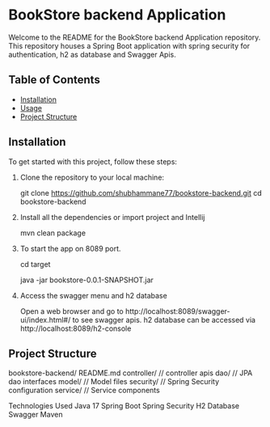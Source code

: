# BookStore backend Application

Welcome to the README for the BookStore backend Application repository. This repository houses a Spring Boot application with spring security for authentication, h2 as database and Swagger Apis.

## Table of Contents

- [Installation](#installation)
- [Usage](#usage)
- [Project Structure](#project-structure)

## Installation

To get started with this project, follow these steps:

1. Clone the repository to your local machine:


   git clone  https://github.com/shubhammane77/bookstore-backend.git
   cd bookstore-backend

2. Install all the dependencies or import project and Intellij

   mvn clean package

3. To start the app on 8089 port.

   cd target 
   
   java -jar  bookstore-0.0.1-SNAPSHOT.jar

4. Access the swagger menu and h2 database

   Open a web browser and go to http://localhost:8089/swagger-ui/index.html#/  to see swagger apis.
   h2 database can be accessed via http://localhost:8089/h2-console


## Project Structure

bookstore-backend/
README.md
controller/ // controller apis
dao/        // JPA dao interfaces
model/      // Model files
security/   // Spring Security configuration
service/   // Service components


Technologies Used
Java 17
Spring Boot
Spring Security
H2 Database
Swagger
Maven


